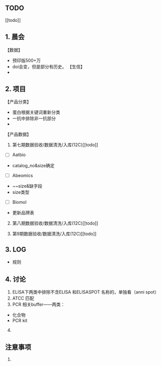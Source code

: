 ## TODO
[[todo]]


## 1. 晨会
【数据】
- 预印版500+万
- doi会变，但是部分有历史。
【生信】
- 
	


## 2. 项目
【产品分类】
- 蛋白根据关键词重新分类
- 一抗中排除非一抗部分
- 

【产品数据】
1. 第七期数据验收/数据清洗/入库(12C)[[todo]]


- [ ] Aatbio
- catalog_no&size确定

- [ ] Abeomics
- ~~size&缺字段
- size类型

- [ ] Biomol
- 更新品牌表
2. 第八期数据验收/数据清洗/入库(12C)[[todo]]

3. 第9期数据验收/数据清洗/入库(12C)[[todo]]



## 3. LOG
- 规则


## 4. 讨论
1. ELISA下两类中排除不含ELISA 和ELISASPOT 名称的，单独看（anni spot）
2. ATCC 匹配
3. PCR 相关buffer——两类：
- 化合物
- PCR kit
4. 

## 注意事项
1. 








